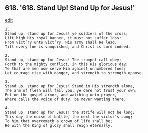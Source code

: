 
## 618.  '618. Stand Up! Stand Up for Jesus!'
[edit](https://docs.google.com/document/d/1zrfeJnfibk7m1m8qchmJ6nQo8RAsVMCe/edit?mode=html)






    1.
    Stand up, stand up for Jesus! ye soldiers of the cross;
    Lift high His royal banner, it must not suffer loss:
    From vict’ry unto vict’ry, His army shall He lead,
    Till every foe is vanquished, and Christ is Lord indeed.

    2.
    Stand up, stand up for Jesus! The trumpet call obey:
    Forth to the mighty conflict, in this His glorious day;
    Ye that are men now serve Him against unnumbered foes;
    Let courage rise with danger, and strength to strength oppose.

    3.
    Stand up, stand up for Jesus! Stand in His strength alone,
    The arm of flesh will fail you, ye dare not trust your own;
    Put on the gospel armor, and watching unto prayer,
    Where calls the voice of duty, be never wanting there.

    4.
    Stand up, stand up for Jesus! the strife will not be long;
    This day the noise of battle, the next the victor’s song;
    To him that overcometh a crown of life shall be;
    He with the King of glory shall reign eternally.
